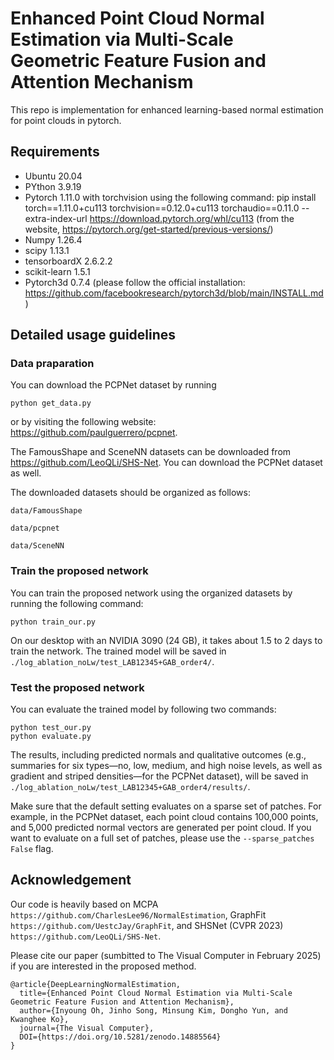 # Enhanced Point Cloud Normal Estimation via Multi-Scale Geometric Feature Fusion and Attention Mechanism

This repo is implementation for enhanced learning-based normal estimation for point clouds in pytorch.

## Requirements
- Ubuntu 20.04
- PYthon 3.9.19
- Pytorch 1.11.0 with torchvision using the following command: pip install torch==1.11.0+cu113 torchvision==0.12.0+cu113 torchaudio==0.11.0 --extra-index-url https://download.pytorch.org/whl/cu113 (from the website, https://pytorch.org/get-started/previous-versions/)
- Numpy 1.26.4
- scipy 1.13.1
- tensorboardX 2.6.2.2
- scikit-learn 1.5.1
- Pytorch3d 0.7.4 (please follow the official installation: https://github.com/facebookresearch/pytorch3d/blob/main/INSTALL.md)

## Detailed usage guidelines

### Data praparation

You can download the PCPNet dataset by running
```
python get_data.py
```
or by visiting the following website: https://github.com/paulguerrero/pcpnet.

The FamousShape and SceneNN datasets can be downloaded from https://github.com/LeoQLi/SHS-Net. You can download the PCPNet dataset as well.

The downloaded datasets should be organized as follows:
```
data/FamousShape

data/pcpnet

data/SceneNN
```

### Train the proposed network

You can train the proposed network using the organized datasets by running the following command:
```
python train_our.py
```
On our desktop with an NVIDIA 3090 (24 GB), it takes about 1.5 to 2 days to train the network. The trained model will be saved in ```./log_ablation_noLw/test_LAB12345+GAB_order4/```.

### Test the proposed network

You can evaluate the trained model by following two commands:
```
python test_our.py
python evaluate.py
```
The results, including predicted normals and qualitative outcomes (e.g., summaries for six types—no, low, medium, and high noise levels, as well as gradient and striped densities—for the PCPNet dataset), will be saved in ```./log_ablation_noLw/test_LAB12345+GAB_order4/results/```.

Make sure that the default setting evaluates on a sparse set of patches. For example, in the PCPNet dataset, each point cloud contains 100,000 points, and 5,000 predicted normal vectors are generated per point cloud. If you want to evaluate on a full set of patches, please use the ```--sparse_patches False``` flag.

## Acknowledgement

Our code is heavily based on MCPA ```https://github.com/CharlesLee96/NormalEstimation```, GraphFit ```https://github.com/UestcJay/GraphFit```, and SHSNet (CVPR 2023) ```https://github.com/LeoQLi/SHS-Net```.

Please cite our paper (sumbitted to The Visual Computer in February 2025) if you are interested in the proposed method. 

```
@article{DeepLearningNormalEstimation,
  title={Enhanced Point Cloud Normal Estimation via Multi-Scale Geometric Feature Fusion and Attention Mechanism},
  author={Inyoung Oh, Jinho Song, Minsung Kim, Dongho Yun, and Kwanghee Ko},
  journal={The Visual Computer},
  DOI={https://doi.org/10.5281/zenodo.14885564}
}
```
